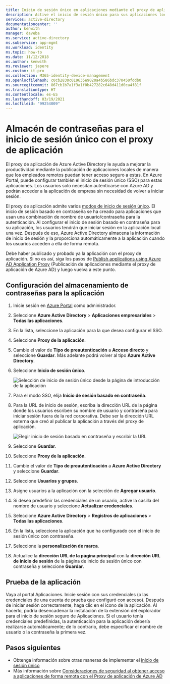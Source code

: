 ```yaml
---
title: Inicio de sesión único en aplicaciones mediante el proxy de aplicación de Azure AD | Microsoft Docs
description: Active el inicio de sesión único para sus aplicaciones locales publicadas mediante el proxy de aplicación de Azure AD en Azure Portal.
services: active-directory
documentationcenter: ''
author: kenwith
manager: daveba
ms.service: active-directory
ms.subservice: app-mgmt
ms.workload: identity
ms.topic: how-to
ms.date: 11/12/2018
ms.author: kenwith
ms.reviewer: japere
ms.custom: it-pro
ms.collection: M365-identity-device-management
ms.openlocfilehash: c0cb2830c019635e9020a4b586bdc370450fddb0
ms.sourcegitcommit: 867cb1b7a1f3a1f0b427282c648d411d0ca4f81f
ms.translationtype: HT
ms.contentlocale: es-ES
ms.lasthandoff: 03/19/2021
ms.locfileid: "99254009"
---
```

# <a name="password-vaulting-for-single-sign-on-with-application-proxy"></a>Almacén de contraseñas para el inicio de sesión único con el proxy de aplicación

El proxy de aplicación de Azure Active Directory le ayuda a mejorar la productividad mediante la publicación de aplicaciones locales de manera que los empleados remotos puedan tener acceso seguro a estas. En Azure Portal, puede configurar también el inicio de sesión único (SSO) para estas aplicaciones. Los usuarios solo necesitan autenticarse con Azure AD y podrán acceder a la aplicación de empresa sin necesidad de volver a iniciar sesión.

El proxy de aplicación admite varios [modos de inicio de sesión único](sso-options.md#choosing-a-single-sign-on-method). El inicio de sesión basado en contraseña se ha creado para aplicaciones que usan una combinación de nombre de usuario/contraseña para la autenticación. Al configurar el inicio de sesión basado en contraseña para su aplicación, los usuarios tendrán que iniciar sesión en la aplicación local una vez. Después de eso, Azure Active Directory almacena la información de inicio de sesión y la proporciona automáticamente a la aplicación cuando los usuarios acceden a ella de forma remota.

Debe haber publicado y probado ya la aplicación con el proxy de aplicación. Si no es así, siga los pasos de [Publish applications using Azure AD Application Proxy](application-proxy-add-on-premises-application.md) (Publicación de aplicaciones mediante el proxy de aplicación de Azure AD) y luego vuelva a este punto.

## <a name="set-up-password-vaulting-for-your-application"></a>Configuración del almacenamiento de contraseñas para la aplicación

1. Inicie sesión en [Azure Portal](https://portal.azure.com) como administrador.
1. Seleccione **Azure Active Directory** > **Aplicaciones empresariales** > **Todas las aplicaciones**.
1. En la lista, seleccione la aplicación para la que desea configurar el SSO.  
1. Seleccione **Proxy de la aplicación**. 
1. Cambie el valor de **Tipo de preautenticación** a **Acceso directo** y seleccione **Guardar**. Más adelante podrá volver al tipo **Azure Active Directory**. 
1. Seleccione **Inicio de sesión único**.

   ![Selección de inicio de sesión único desde la página de introducción de la aplicación](./media/application-proxy-configure-single-sign-on-password-vaulting/select-sso.png)

1. Para el modo SSO, elija **Inicio de sesión basado en contraseña**.
1. Para la URL de inicio de sesión, escriba la dirección URL de la página donde los usuarios escriben su nombre de usuario y contraseña para iniciar sesión fuera de la red corporativa. Debe ser la dirección URL externa que creó al publicar la aplicación a través del proxy de aplicación.

   ![Elegir inicio de sesión basado en contraseña y escribir la URL](./media/application-proxy-configure-single-sign-on-password-vaulting/password-sso.png)

1. Seleccione **Guardar**.
1. Seleccione **Proxy de la aplicación**. 
1. Cambie el valor de **Tipo de preautenticación** a **Azure Active Directory** y seleccione **Guardar**. 
1. Seleccione **Usuarios y grupos**.
1. Asigne usuarios a la aplicación con la selección de **Agregar usuario**. 
1. Si desea predefinir las credenciales de un usuario, active la casilla del nombre de usuario y seleccione **Actualizar credenciales**.
1. Seleccione **Azure Active Directory** > **Registros de aplicaciones** > **Todas las aplicaciones**.
1. En la lista, seleccione la aplicación que ha configurado con el inicio de sesión único con contraseña.
1. Seleccione la **personalización de marca**. 
1. Actualice la **dirección URL de la página principal** con la **dirección URL de inicio de sesión** de la página de inicio de sesión único con contraseña y seleccione **Guardar**.  



<!-- Need to repro?
7. The page should tell you that a sign-in form was successfully detected at the provided URL. If it doesn't, select **Configure [your app name] Password Single Sign-on Settings** and choose **Manually detect sign-in fields**. Follow the instructions to point out where the sign-in credentials go. 
-->

## <a name="test-your-app"></a>Prueba de la aplicación

Vaya al portal Aplicaciones. Inicie sesión con sus credenciales (o las credenciales de una cuenta de prueba que configuró con acceso). Después de iniciar sesión correctamente, haga clic en el icono de la aplicación. Al hacerlo, podría desencadenar la instalación de la extensión del explorador para el inicio de sesión seguro de Aplicaciones. Si el usuario tenía credenciales predefinidas, la autenticación para la aplicación debería realizarse automáticamente; de lo contrario, debe especificar el nombre de usuario o la contraseña la primera vez. 

## <a name="next-steps"></a>Pasos siguientes

- Obtenga información sobre otras maneras de implementar el [inicio de sesión único](what-is-single-sign-on.md)
- Más información sobre [Consideraciones de seguridad al obtener acceso a aplicaciones de forma remota con el Proxy de aplicación de Azure AD](application-proxy-security.md)

